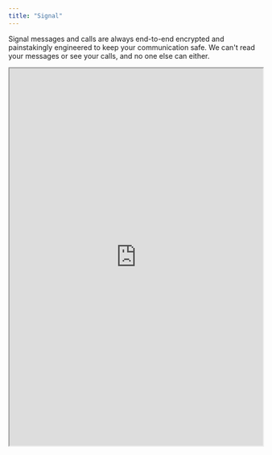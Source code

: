```yaml
---
title: "Signal"
---
```


Signal messages and calls are always end-to-end encrypted and painstakingly engineered to keep your communication safe. We can't read your messages or see your calls, and no one else can either.

<iframe height="750" width="100%" src="https://ewelton.github.io/ktest/wiki.html#Signal"></iframe>
